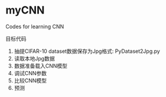 # myCNN
Codes for learning CNN

目标代码

1. 抽提CIFAR-10 dataset数据保存为Jpg格式: PyDataset2Jpg.py
2. 读取本地Jpg数据
3. 数据准备载入CNN模型
4. 调试CNN参数
5. 比较CNN模型
6. 预测
